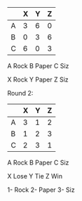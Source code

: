 |     | X   | Y   | Z   |
|-----|-----|-----|-----|
 | A   | 3   | 6   | 0   |
 | B   | 0   | 3   | 6   |
 | C   | 6   | 0   | 3   |

A Rock
B Paper
C Siz

X Rock
Y Paper
Z Siz

Round 2:

|     | X   | Y   | Z   |
|-----|-----|-----|-----|
| A   | 3   | 1   | 2   |
| B   | 1   | 2   | 3   |
| C   | 2   | 3   | 1   |

A Rock
B Paper
C Siz

X Lose
Y Tie
Z Win

1- Rock
2- Paper
3- Siz